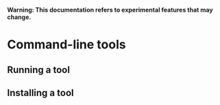 **Warning: This documentation refers to experimental features that may change.**

# Command-line tools

## Running a tool

## Installing a tool
